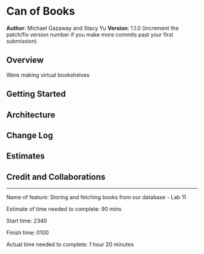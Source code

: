 # Can of Books 

**Author**: Michael Gazaway and Stacy Yu
**Version**: 1.1.0 (increment the patch/fix version number if you make more commits past your first submission)

## Overview
Were making virtual bookshelves

## Getting Started
<!-- What are the steps that a user must take in order to build this app on their own machine and get it running? -->

## Architecture
<!-- Provide a detailed description of the application design. What technologies (languages, libraries, etc) you're using, and any other relevant design information. -->

## Change Log
<!-- Use this area to document the iterative changes made to your application as each feature is successfully implemented. Use time stamps. Here's an example:

01-01-2001 4:59pm - Application now has a fully-functional express server, with a GET route for the location resource. -->

## Estimates
<!-- See below -->

## Credit and Collaborations
<!-- Give credit (and a link) to other people or resources that helped you build this application. -->

---

Name of feature: Storing and fetching books from our database - Lab 11

Estimate of time needed to complete: 90 mins

Start time: 2340

Finish time: 0100

Actual time needed to complete: 1 hour 20 minutes
